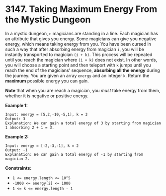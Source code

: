 # 3147. Taking Maximum Energy From the Mystic Dungeon
In a mystic dungeon, `n` magicians are standing in a line. Each magician has an attribute that gives you energy. Some magicians can give you negative energy, which means taking energy from you. You have been cursed in such a way that after absorbing energy from magician `i`, you will be instantly transported to magician `(i + k)`. This process will be repeated until you reach the magician where `(i + k)` does not exist. In other words, you will choose a starting point and then teleport with `k` jumps until you reach the end of the magicians' sequence, **absorbing all the energy** during the journey. You are given an array `energy` and an integer `k`. Return the **maximum** possible energy you can gain.

**Note** that when you are reach a magician, you *must* take energy from them, whether it is negative or positive energy.

**Example 1:**
```
Input: energy = [5,2,-10,-5,1], k = 3
Output: 3
Explanation: We can gain a total energy of 3 by starting from magician 1 absorbing 2 + 1 = 3.
```

**Example 2:**
```
Input: energy = [-2,-3,-1], k = 2
Output: -1
Explanation: We can gain a total energy of -1 by starting from magician 2.
```

**Constraints:**
- `1 <= energy.length <= 10^5`
- `-1000 <= energy[i] <= 1000`
- `1 <= k <= energy.length - 1`
